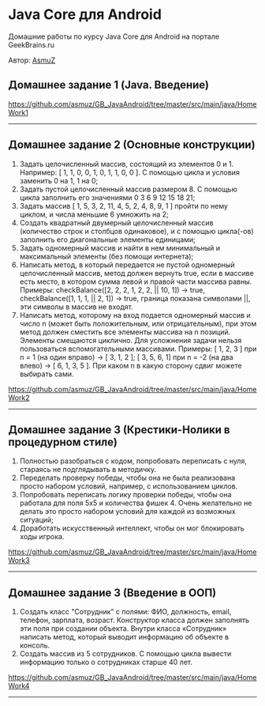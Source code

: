 # Java Core для Android
Домашние работы по курсу Java Core для Android на портале GeekBrains.ru

Автор: [AsmuZ](http://asmuz.ru)

## Домашнее задание 1 (Java. Введение)
https://github.com/asmuz/GB_JavaAndroid/tree/master/src/main/java/HomeWork1
____

## Домашнее задание 2 (Основные конструкции)

1. Задать целочисленный массив, состоящий из элементов 0 и 1. Например: [ 1, 1, 0, 0, 1, 0, 1, 1, 0, 0 ]. С помощью цикла и условия заменить 0 на 1, 1 на 0;
2. Задать пустой целочисленный массив размером 8. С помощью цикла заполнить его значениями 0 3 6 9 12 15 18 21;
3. Задать массив [ 1, 5, 3, 2, 11, 4, 5, 2, 4, 8, 9, 1 ] пройти по нему циклом, и числа меньшие 6 умножить на 2;
4. Создать квадратный двумерный целочисленный массив (количество строк и столбцов одинаковое), и с помощью цикла(-ов) заполнить его диагональные элементы единицами;
5. Задать одномерный массив и найти в нем минимальный и максимальный элементы (без помощи интернета);
6. Написать метод, в который передается не пустой одномерный целочисленный массив, метод должен вернуть true, если в массиве есть место, в котором сумма левой и правой части массива равны. Примеры: checkBalance([2, 2, 2, 1, 2, 2, || 10, 1]) → true, checkBalance([1, 1, 1, || 2, 1]) → true, граница показана символами ||, эти символы в массив не входят.
7. Написать метод, которому на вход подается одномерный массив и число n (может быть положительным, или отрицательным), при этом метод должен сместить все элементы массива на n позиций. Элементы смещаются циклично. Для усложнения задачи нельзя пользоваться вспомогательными массивами. Примеры: [ 1, 2, 3 ] при n = 1 (на один вправо) -> [ 3, 1, 2 ]; [ 3, 5, 6, 1] при n = -2 (на два влево) -> [ 6, 1, 3, 5 ]. При каком n в какую сторону сдвиг можете выбирать сами.

https://github.com/asmuz/GB_JavaAndroid/tree/master/src/main/java/HomeWork2
____

## Домашнее задание 3 (Крестики-Нолики в процедурном стиле)

1. Полностью разобраться с кодом, попробовать переписать с нуля, стараясь не подглядывать в методичку.
2. Переделать проверку победы, чтобы она не была реализована просто набором условий, например, с использованием циклов.
3. Попробовать переписать логику проверки победы, чтобы она работала для поля 5х5 и количества фишек 4. Очень желательно не делать это просто набором условий для каждой из возможных ситуаций;
4. Доработать искусственный интеллект, чтобы он мог блокировать ходы игрока.

https://github.com/asmuz/GB_JavaAndroid/tree/master/src/main/java/HomeWork3
____

## Домашнее задание 3 (Введение в ООП)

1. Создать класс "Сотрудник" с полями: ФИО, должность, email, телефон, зарплата, возраст. Конструктор класса должен заполнять эти поля при создании объекта. Внутри класса «Сотрудник» написать метод, который выводит информацию об объекте в консоль.
2. Создать массив из 5 сотрудников. С помощью цикла вывести информацию только о сотрудниках старше 40 лет.

https://github.com/asmuz/GB_JavaAndroid/tree/master/src/main/java/HomeWork4
____
